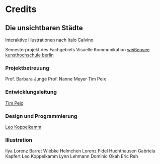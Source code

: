 # Credits

## Die unsichtbaren Städte
Interaktive Illustrationen nach Italo Calvino

Semesterprojekt des Fachgebiets Visuelle Kommunikation
[weißensee kunsthochschule berlin](http://www.kh-berlin.de)

### Projektbetreuung
Prof. Barbara Junge
Prof. Nanne Meyer
Tim Peix

### Entwicklungsleitung
[Tim Peix](http://www.timpeix.de)

### Design und Programmierung 
[Leo Koppelkamm](http://www.leo-koppelkamm.de)

### Illustration
Ilya Lorenz Barret
Wiebke Helmchen
Lorenz Fidel Huchthausen
Gabriela Kapfert
Leo Koppelkamm
Lynn Lehmann
Dominic Okah
Eric Reh




